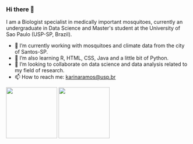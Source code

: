 ### Hi there 👋

I am a Biologist specialist in medically important mosquitoes, currently an undergraduate in Data Science and Master's student at the University of Sao Paulo (USP-SP, Brazil). 

- 🔭 I’m currently working with mosquitoes and climate data from the city of Santos-SP.
- 🌱 I’m also learning R, HTML, CSS, Java and a little bit of Python.
- 🤝 I’m looking to collaborate on data science and data analysis related to my field of research. 
- 📫 How to reach me: karinaramos@usp.br

 <div>
  <img height="140em" src="https://github-readme-stats.vercel.app/api?username=ramoskarina&show_icons=true&theme=buefy&include_all_commits=true&count_private=true"/>
  <img height="140em" src="https://github-readme-stats.vercel.app/api/top-langs/?username=ramoskarina&layout=compact&langs_count=6&theme=buefy"/>
</div>
